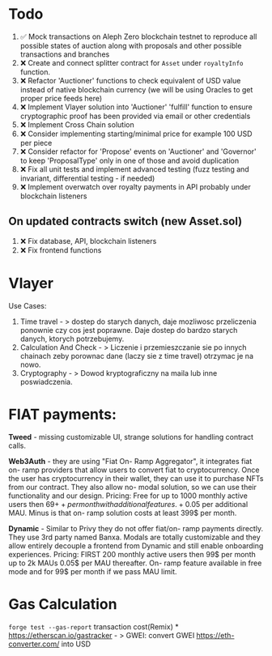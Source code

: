 # Todo

1. ✅ Mock transactions on Aleph Zero blockchain testnet to reproduce all possible states of auction along with proposals and other possible transactions and branches
2. ❌ Create and connect splitter contract for `Asset` under `royaltyInfo` function.
3. ❌ Refactor 'Auctioner' functions to check equivalent of USD value instead of native blockchain currency (we will be using Oracles to get proper price feeds here)
4. ❌ Implement Vlayer solution into 'Auctioner' 'fulfill' function to ensure cryptographic proof has been provided via email or other credentials
5. ❌ Implement Cross Chain solution
6. ❌ Consider implementing starting/minimal price for example 100 USD per piece
7. ❌ Consider refactor for 'Propose' events on 'Auctioner' and 'Governor' to keep 'ProposalType' only in one of those and avoid duplication
8. ❌ Fix all unit tests and implement advanced testing (fuzz testing and invariant, differential testing - if needed)
9. ❌ Implement overwatch over royalty payments in API probably under blockchain listeners

## On updated contracts switch (new Asset.sol)

1. ❌ Fix database, API, blockchain listeners
2. ❌ Fix frontend functions

# Vlayer

Use Cases:

1. Time travel - > dostep do starych danych, daje mozliwosc przeliczenia ponownie czy cos jest poprawne. Daje dostep do bardzo starych danych, ktorych potrzebujemy.
2. Calculation And Check - > Liczenie i przemieszczanie sie po innych chainach zeby porownac dane (laczy sie z time travel) otrzymac je na nowo.
3. Cryptography - > Dowod kryptograficzny na maila lub inne poswiadczenia.

# FIAT payments:

**Tweed** - missing customizable UI, strange solutions for handling contract calls.

**Web3Auth** - they are using "Fiat On- Ramp Aggregator", it integrates fiat on- ramp providers that allow users to convert fiat to cryptocurrency. Once the user has cryptocurrency in their wallet, they can use it to purchase NFTs from our contract. They also allow no- modal solution, so we can use their functionality and our design. Pricing: Free for up to 1000 monthly active users then 69$++ per month with additional features. +0.05$ per additional MAU. Minus is that on- ramp solution costs at least 399$ per month.

**Dynamic** - Similar to Privy they do not offer fiat/on- ramp payments directly. They use 3rd party named Banxa. Modals are totally customizable and they allow entirely decouple a frontend from Dynamic and still enable onboarding experiences. Pricing: FIRST 200 monthly active users then 99$ per month up to 2k MAUs 0.05$ per MAU thereafter. On- ramp feature available in free mode and for 99$ per month if we pass MAU limit.

# Gas Calculation

`forge test --gas-report`
transaction cost(Remix) \* https://etherscan.io/gastracker - > GWEI: convert GWEI https://eth-converter.com/ into USD
